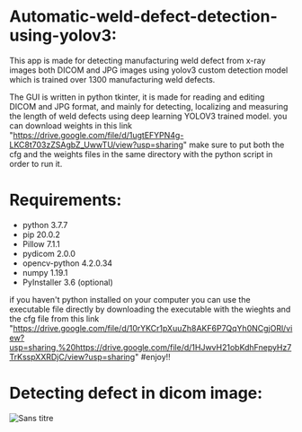 # Automatic-weld-defect-detection-using-yolov3:
This app is made for detecting manufacturing weld defect from x-ray images both DICOM and JPG images using yolov3 custom detection model which is trained over 1300 manufacturing weld defects. 

The GUI is written in python tkinter, it is made for reading and editing DICOM and JPG format, and mainly for detecting, localizing and measuring the length of weld defects using deep learning YOLOV3 trained model.
you can download weights in this link "https://drive.google.com/file/d/1ugtEFYPN4g-LKC8t703zZSAgbZ_UwwTU/view?usp=sharing"
make sure to put both the cfg and the weights files in the same directory with the python script in order to run it.

# Requirements:

- python 3.7.7
- pip 20.0.2
- Pillow 7.1.1
- pydicom 2.0.0
- opencv-python 4.2.0.34
- numpy 1.19.1
- PyInstaller 3.6 (optional)

if you haven't python installed on your computer you can use the executable file directly by downloading the executable with the wieghts and the cfg file from this link "https://drive.google.com/file/d/10rYKCr1pXuuZh8AKF6P7QqYh0NCgjORl/view?usp=sharing,%20https://drive.google.com/file/d/1HJwvH21obKdhFnepyHz7TrKsspXXRDjC/view?usp=sharing" 
#enjoy!!
# Detecting defect in dicom image:
![Sans titre](https://user-images.githubusercontent.com/47951668/88341229-22db9c80-cd35-11ea-9a01-0896f93b60d8.png)
